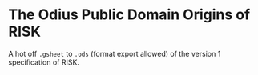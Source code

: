 # The Odius Public Domain Origins of RISK
A hot off `.gsheet` to `.ods` (format export allowed) of the version 1 specification of RISK.
